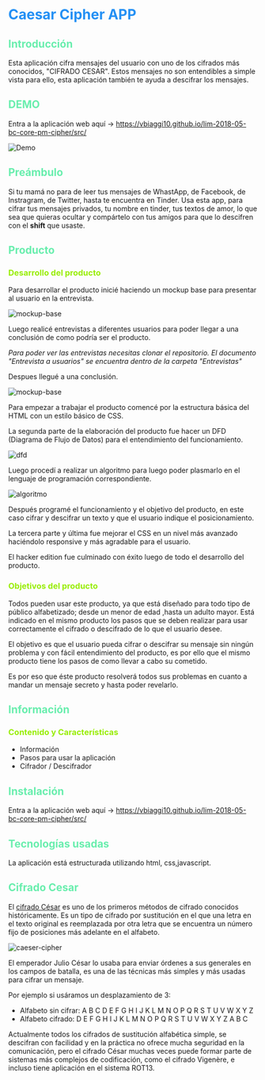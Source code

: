 ﻿# <h1 style='color:#2490F4'>Caesar Cipher APP</h1>

## <h2 style='color:#68EEAD'>Introducción</h2>

Esta aplicación cifra mensajes del usuario con uno de los cifrados más conocidos, "CIFRADO CESAR". Estos mensajes no son entendibles a simple vista para ello, esta aplicación también te ayuda a descifrar los mensajes.

## <h2 style='color:#68EEAD'>DEMO</h2>

Entra a la aplicación web aquí -> <https://vbiaggi10.github.io/lim-2018-05-bc-core-pm-cipher/src/>

![Demo](readme/demo.gif)

## <h2 style='color:#68EEAD'>Preámbulo</h2>

Si tu mamá no para de leer tus mensajes de WhastApp, de Facebook, de Instragram, de Twitter, hasta te encuentra en Tinder. Usa esta app, para cifrar tus mensajes privados, tu nombre en tinder, tus textos de amor, lo que sea que quieras ocultar y compártelo con tus amigos para que lo descifren con el **shift** que usaste.

## <h2 style='color:#68EEAD'>Producto</h2>

### <h3 style='color:#98ED06'>Desarrollo del producto</h3>

Para desarrollar el producto inicié haciendo un mockup base para presentar al usuario en la entrevista.

![mockup-base](mockup/mockup_base.png)

Luego realicé entrevistas a diferentes usuarios para poder llegar a una conclusión de como podría ser el producto.

*Para poder ver las entrevistas necesitas clonar el repositorio. El documento "Entrevista a usuarios" se encuentra dentro de la carpeta "Entrevistas"*

Despues llegué a una conclusión.

![mockup-base](mockup/mockup_oficial.png)

Para empezar a trabajar el producto comencé por la estructura básica del HTML con un estilo básico de CSS.

La segunda parte de la elaboración del producto fue hacer un DFD (Diagrama de Flujo de Datos) para el entendimiento del funcionamiento.

![dfd](readme/dfd.jpg)

Luego procedí a realizar un algoritmo para luego poder plasmarlo en el lenguaje de programación correspondiente.

![algoritmo](readme/algoritmo.jpg)

Después programé el funcionamiento y el objetivo del producto, en este caso cifrar y descifrar un texto y que el usuario indique el posicionamiento.

La tercera parte y última fue mejorar el CSS en un nivel más avanzado haciéndolo responsive y más agradable para el usuario.

El hacker edition fue culminado con éxito luego de todo el desarrollo del producto.

### <h3 style='color:#98ED06'>Objetivos del producto</h3>

Todos pueden usar este producto, ya que está diseñado para todo tipo de público alfabetizado; desde un menor de edad ,hasta un adulto mayor. Está indicado en el mismo producto los pasos que se deben realizar para usar correctamente el cifrado o descifrado de lo que el usuario desee.

El objetivo es que el usuario pueda cifrar o descifrar su mensaje sin ningún problema y con fácil entendimiento del producto, es por ello que el mismo producto tiene los pasos de como llevar a cabo su cometido.

Es por eso que éste producto resolverá todos sus problemas en cuanto a mandar un mensaje secreto y hasta poder revelarlo.

## <h2 style='color:#68EEAD'>Información</h2>

### <h3 style='color:#98ED06'>Contenido y Características</h3>

* Información
* Pasos para usar la aplicación
* Cifrador / Descifrador

## <h2 style='color:#68EEAD'>Instalación</h2>

Entra a la aplicación web aquí -> <https://vbiaggi10.github.io/lim-2018-05-bc-core-pm-cipher/src/>

## <h2 style='color:#68EEAD'>Tecnologías usadas</h2>

La aplicación está estructurada utilizando html, css,javascript.

## <h2 style='color:#68EEAD'>Cifrado Cesar</h2>

El [cifrado César](https://en.wikipedia.org/wiki/Caesar_cipher) es uno de los
primeros métodos de cifrado conocidos históricamente. Es un tipo de cifrado por
sustitución en el que una letra en el texto original es reemplazada por otra
letra que se encuentra un número fijo de posiciones más adelante en el alfabeto.

![caeser-cipher](https://upload.wikimedia.org/wikipedia/commons/thumb/2/2b/Caesar3.svg/2000px-Caesar3.svg.png)

El emperador Julio César lo usaba para enviar órdenes a sus generales en los
campos de batalla, es una de las técnicas más simples y más usadas para cifrar
un mensaje.

Por ejemplo si usáramos un desplazamiento de 3:

* Alfabeto sin cifrar: A B C D E F G H I J K L M N O P Q R S T U V W X Y Z
* Alfabeto cifrado: D E F G H I J K L M N O P Q R S T U V W X Y Z A B C

Actualmente todos los cifrados de sustitución alfabética simple, se descifran
con facilidad y en la práctica no ofrece mucha seguridad en la comunicación,
pero el cifrado César muchas veces puede formar parte de sistemas más complejos
de codificación, como el cifrado Vigenère, e incluso tiene aplicación en el
sistema ROT13.